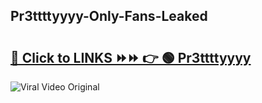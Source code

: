 
 ## Pr3ttttyyyy-Only-Fans-Leaked

# <h2><a href="https://clipsfans.com/Pr3ttttyyyy&ref=git">🔗 Click to LINKS ⏩⏩ 👉 🟢 Pr3ttttyyyy </a></h2>

<a href="https://clipsfans.com/Pr3ttttyyyy&ref=git" rel="nofollow" data-target="animated-image.originalLink"><img src="https://i.ibb.co.com/xMMVF88/686577567.gif" alt="Viral Video Original" style="max-width: 100%; display: inline-block;" data-target="animated-image.originalImage"></a>
